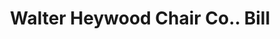 ---
doi: 10.7916/D8RR399B
date_other: '1880'
date_other_textual: 1880-1889
form: printed ephemera
genre:
- Invoices
name:
- Walter Heywood Chair Co.
object_in_context_url: https://biggert.cul.columbia.edu/items/view/ave_biggert_01147
subject_hierarchical_geographic:
- New York, New York, United States
subject_name:
- Walter Heywood Chair Co.
title: Walter Heywood Chair Co.. Bill
sort_title: Walter Heywood Chair Co.. Bill
call_number: ave_biggert_01147
coordinates:
- 40.71277777777778,-74.00583333333333
pid: ave_biggert_01147
identifiers: ave_biggert_01147
permalink: /biggert/ave_biggert_01147/
layout: iiif-image-page
---